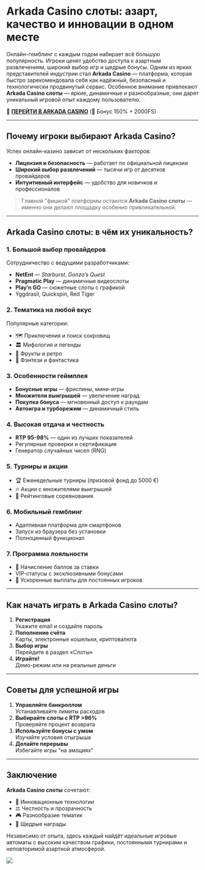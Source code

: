 # Arkada Casino слоты: азарт, качество и инновации в одном месте

Онлайн-гемблинг с каждым годом набирает всё большую популярность. Игроки ценят удобство доступа к азартным развлечениям, широкий выбор игр и щедрые бонусы. Одним из ярких представителей индустрии стал **Arkada Casino** — платформа, которая быстро зарекомендовала себя как надёжный, безопасный и технологически продвинутый сервис. Особенное внимание привлекают **Arkada Casino слоты** — яркие, динамичные и разнообразные, они дарят уникальный игровой опыт каждому пользователю.

🎰 **[ПЕРЕЙТИ В ARKADA CASINO](https://clck.ru/3Mmm8a "ПЕРЕЙТИ В ARKADA CASINO")** (🎁 Бонус 150% + 2000FS)


---

## Почему игроки выбирают Arkada Casino?

Успех онлайн-казино зависит от нескольких факторов:
- **Лицензия и безопасность** — работает по официальной лицензии
- **Широкий выбор развлечений** — тысячи игр от десятков провайдеров
- **Интуитивный интерфейс** — удобство для новичков и профессионалов

> Главной "фишкой" платформы остаются **Arkada Casino слоты** — именно они делают площадку особенно привлекательной.

---

## Arkada Casino слоты: в чём их уникальность?

### 1. Большой выбор провайдеров
Сотрудничество с ведущими разработчиками:
- **NetEnt** — *Starburst*, *Gonzo’s Quest*
- **Pragmatic Play** — динамичные видеослоты
- **Play’n GO** — сюжетные слоты с графикой
- Yggdrasil, Quickspin, Red Tiger

### 2. Тематика на любой вкус
Популярные категории:
- 🗺️ Приключения и поиск сокровищ 
- 🏛️ Мифология и легенды
- 🍋 Фрукты и ретро
- 🧙 Фэнтези и фантастика

### 3. Особенности геймплея
- **Бонусные игры** — фриспины, мини-игры
- **Множители выигрышей** — увеличение наград
- **Покупка бонуса** — мгновенный доступ к раундам
- **Автоигра и турборежим** — динамичный стиль

### 4. Высокая отдача и честность
- **RTP 95-98%** — один из лучших показателей
- Регулярные проверки и сертификация
- Генератор случайных чисел (RNG)

### 5. Турниры и акции
- 🏆 Еженедельные турниры (призовой фонд до 5000 €)
- 🔥 Акции с множителями выигрышей
- 🏅 Рейтинговые соревнования

### 6. Мобильный гемблинг
- Адаптивная платформа для смартфонов
- Запуск из браузера без установки
- Полноценный функционал

### 7. Программа лояльности
- 💎 Начисление баллов за ставки
- VIP-статусы с эксклюзивными бонусами
- 🚀 Ускоренные выплаты для постоянных игроков

---

## Как начать играть в Arkada Casino слоты?

1. **Регистрация**  
   Укажите email и создайте пароль
2. **Пополнение счёта**  
   Карты, электронные кошельки, криптовалюта
3. **Выбор игры**  
   Перейдите в раздел «Слоты»
4. **Играйте!**  
   Демо-режим или на реальные деньги

---

## Советы для успешной игры

1. **Управляйте банкроллом**  
   Устанавливайте лимиты расходов
2. **Выбирайте слоты с RTP >96%**  
   Проверяйте процент возврата
3. **Используйте бонусы с умом**  
   Изучайте условия отыгрыша
4. **Делайте перерывы**  
   Избегайте игры "на эмоциях"

---

## Заключение

**Arkada Casino слоты** сочетают:
- 💫 Инновационные технологии
- ⚖️ Честность и прозрачность
- 🎮 Разнообразие тематик
- 🎁 Щедрые награды

Независимо от опыта, здесь каждый найдёт идеальные игровые автоматы с высоким качеством графики, постоянными турнирами и неповторимой азартной атмосферой.

[![](https://i.ibb.co/yF8tXZFh/arkada-banner.png)](https://clck.ru/3Mmm8a)
